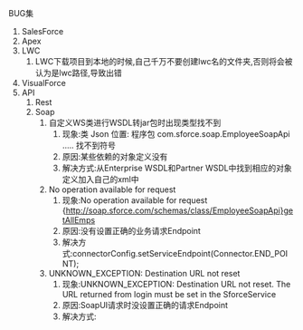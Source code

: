 BUG集

1. SalesForce
2. Apex
3. LWC
   1. LWC下载项目到本地的时候,自己千万不要创建lwc名的文件夹,否则将会被认为是lwc路径,导致出错
4. VisualForce
5. API
   1. Rest
   2. Soap
      1. 自定义WS类进行WSDL转jar包时出现类型找不到
         1. 现象:类 Json 位置: 程序包 com.sforce.soap.EmployeeSoapApi ..... 找不到符号
         2. 原因:某些依赖的对象定义没有
         3. 解决方式:从Enterprise WSDL和Partner WSDL中找到相应的对象定义加入自己的xml中
      2. No operation available for request
         1. 现象:No operation available for request {http://soap.sforce.com/schemas/class/EmployeeSoapApi}getAllEmps
         2. 原因:没有设置正确的业务请求Endpoint
         3. 解决方式:connectorConfig.setServiceEndpoint(Connector.END_POINT);
      3. UNKNOWN_EXCEPTION: Destination URL not reset
         1. 现象:UNKNOWN_EXCEPTION: Destination URL not reset. The URL returned from login must be set in the SforceService
         2. 原因:SoapUI请求时没设置正确的请求Endpoint
         3. 解决方式: